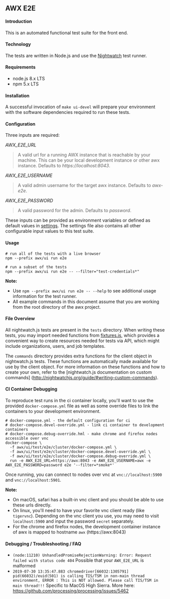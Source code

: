 ## AWX E2E
#### Introduction
This is an automated functional test suite for the front end.

#### Technology
The tests are written in Node.js and use the [Nightwatch](https://github.com/nightwatchjs/nightwatch) test runner.

#### Requirements
- node.js 8.x LTS
- npm 5.x LTS

#### Installation
A successful invocation of `make ui-devel` will prepare your environment with the software
dependencies required to run these tests.

#### Configuration
Three inputs are required:

*AWX_E2E_URL*

> A valid url for a running AWX instance that is reachable by your machine. This can be your local
development instance or other awx instance. Defaults to *https://localhost:8043*.

*AWX_E2E_USERNAME*

> A valid admin username for the target awx instance. Defaults to *awx-e2e*.

*AWX_E2E_PASSWORD*

> A valid password for the admin. Defaults to *password*.

These inputs can be provided as environment variables or defined as default values in [settings](settings.js).
The settings file also contains all other configurable input values to this test suite.

#### Usage
```shell
# run all of the tests with a live browser
npm --prefix awx/ui run e2e

# run a subset of the tests
npm --prefix awx/ui run e2e -- --filter="test-credentials*"
```
**Note:**
- Use `npm --prefix awx/ui run e2e -- --help` to see additional usage information for the test runner.
- All example commands in this document assume that you are working from the root directory of the awx project.

#### File Overview
All nightwatch.js tests are present in the `tests` directory. When writing 
these tests, you may import needed functions from [fixtures.js](fixtures.js), which provides a convenient way to create resources needed for tests 
via API, which might include organizations, users, and job templates.

The `commands` directory provides extra functions for the client object in 
nightwatch.js tests. These functions are automatically made available for use by the
client object. For more information on these functions and how to 
create your own, refer to the [nightwatch.js documentation on custom commands]
(http://nightwatchjs.org/guide/#writing-custom-commands).

#### CI Container Debugging
To reproduce test runs in the ci container locally, you'll want to use the provided `docker-compose.yml` file as well as some override files
to link the containers to your development environment.

```shell
# docker-compose.yml - the default configuration for ci
# docker-compose.devel-override.yml - link ci container to development containers
# docker-compose.debug-override.hml - make chrome and firefox nodes accessible over vnc
docker-compose \
  -f awx/ui/test/e2e/cluster/docker-compose.yml \
  -f awx/ui/test/e2e/cluster/docker-compose.devel-override.yml \
  -f awx/ui/test/e2e/cluster/docker-compose.debug-override.yml \
  run -e AWX_E2E_URL=https://awx:8043 -e AWX_E2E_USERNAME=awx -e AWX_E2E_PASSWORD=password e2e '--filter=*smoke*'
```

Once running, you can connect to nodes over vnc at `vnc://localhost:5900` and `vnc://localhost:5901`.

**Note:**
- On macOS, safari has a built-in vnc client and you should be able to use these urls directly.
- On linux, you'll need to have your favorite vnc client ready (like `tigervnc`). Depending on the vnc client you use, you may need to visit `localhost:5900` and input the password `secret` separately.
- For the chrome and firefox nodes, the development container instance of awx is mapped to hostname `awx` (https://awx:8043)

#### Debugging / Troubleshooting / FAQ
- ```(node:11210) UnhandledPromiseRejectionWarning: Error: Request failed with status code 404```
 Possible that your `AWX_E2E_URL` is malformed
- ```2019-07-30 13:35:47.883 chromedriver[66032:1305791] pid(66032)/euid(501) is calling TIS/TSM in non-main thread environment, ERROR : This is NOT allowed. Please call TIS/TSM in main thread!!!```
 Specific to MacOS High Sierra. More here: https://github.com/processing/processing/issues/5462
